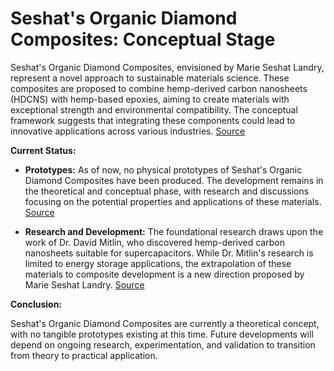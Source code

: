 # Seshat's Organic Diamond Composites: Conceptual Stage

Seshat's Organic Diamond Composites, envisioned by Marie Seshat Landry, represent a novel approach to sustainable materials science. These composites are proposed to combine hemp-derived carbon nanosheets (HDCNS) with hemp-based epoxies, aiming to create materials with exceptional strength and environmental compatibility. The conceptual framework suggests that integrating these components could lead to innovative applications across various industries. [Source](https://www.marielandryceo.com/2024/11/seshats-diamond-composites-sustainable_11.html)

**Current Status:**

- **Prototypes:** As of now, no physical prototypes of Seshat's Organic Diamond Composites have been produced. The development remains in the theoretical and conceptual phase, with research and discussions focusing on the potential properties and applications of these materials. [Source](https://www.marielandryceo.com/2024/11/seshats-diamond-composites-sustainable_11.html)

- **Research and Development:** The foundational research draws upon the work of Dr. David Mitlin, who discovered hemp-derived carbon nanosheets suitable for supercapacitors. While Dr. Mitlin's research is limited to energy storage applications, the extrapolation of these materials to composite development is a new direction proposed by Marie Seshat Landry. [Source](https://www.searchfororganics.com/2024/11/certified-organic-diamond-composites.html)

**Conclusion:**

Seshat's Organic Diamond Composites are currently a theoretical concept, with no tangible prototypes existing at this time. Future developments will depend on ongoing research, experimentation, and validation to transition from theory to practical application.
